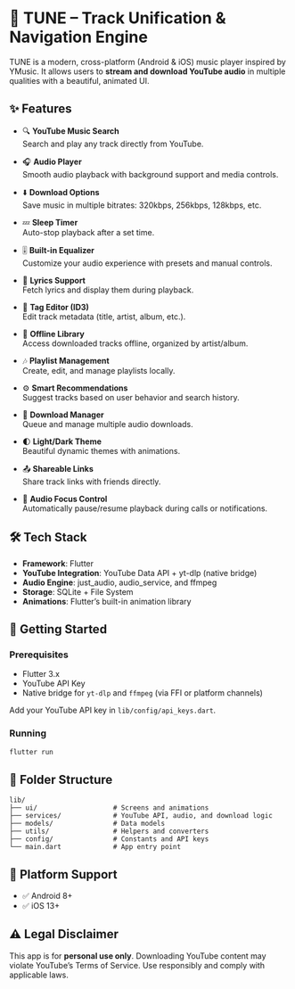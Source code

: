 # 🎵 TUNE – Track Unification & Navigation Engine

TUNE is a modern, cross-platform (Android & iOS) music player inspired by YMusic. It allows users to **stream and download YouTube audio** in multiple qualities with a beautiful, animated UI.

## ✨ Features

- 🔍 **YouTube Music Search**  
  Search and play any track directly from YouTube.

- 🎧 **Audio Player**  
  Smooth audio playback with background support and media controls.

- ⬇️ **Download Options**  
  Save music in multiple bitrates: 320kbps, 256kbps, 128kbps, etc.

- 💤 **Sleep Timer**  
  Auto-stop playback after a set time.

- 🎚️ **Built-in Equalizer**  
  Customize your audio experience with presets and manual controls.

- 🎵 **Lyrics Support**  
  Fetch lyrics and display them during playback.

- 📝 **Tag Editor (ID3)**  
  Edit track metadata (title, artist, album, etc.).

- 📁 **Offline Library**  
  Access downloaded tracks offline, organized by artist/album.

- 🎶 **Playlist Management**  
  Create, edit, and manage playlists locally.

- ⚙️ **Smart Recommendations**  
  Suggest tracks based on user behavior and search history.

- 🔄 **Download Manager**  
  Queue and manage multiple audio downloads.

- 🌓 **Light/Dark Theme**  
  Beautiful dynamic themes with animations.

- 📤 **Shareable Links**  
  Share track links with friends directly.

- 📱 **Audio Focus Control**  
  Automatically pause/resume playback during calls or notifications.

## 🛠 Tech Stack

- **Framework**: Flutter
- **YouTube Integration**: YouTube Data API + yt-dlp (native bridge)
- **Audio Engine**: just_audio, audio_service, and ffmpeg
- **Storage**: SQLite + File System
- **Animations**: Flutter’s built-in animation library

## 🚀 Getting Started

### Prerequisites

- Flutter 3.x
- YouTube API Key
- Native bridge for `yt-dlp` and `ffmpeg` (via FFI or platform channels)


Add your YouTube API key in `lib/config/api_keys.dart`.

### Running

```bash
flutter run
```

## 📁 Folder Structure

```
lib/
├── ui/                   # Screens and animations
├── services/             # YouTube API, audio, and download logic
├── models/               # Data models
├── utils/                # Helpers and converters
├── config/               # Constants and API keys
└── main.dart             # App entry point
```

## 📱 Platform Support

- ✅ Android 8+
- ✅ iOS 13+

## ⚠️ Legal Disclaimer

This app is for **personal use only**. Downloading YouTube content may violate YouTube’s Terms of Service. Use responsibly and comply with applicable laws.
